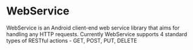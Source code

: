 WebService
==========

WebService is an Android client-end web service library that aims for handling any HTTP requests. Currently WebService supports 4 standard types of RESTful actions - GET, POST, PUT, DELETE
